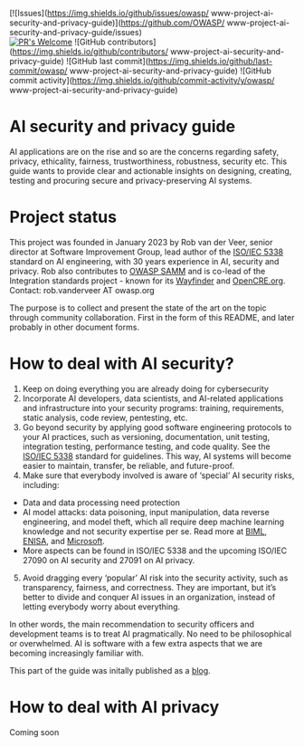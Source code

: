 
[![Issues](https://img.shields.io/github/issues/owasp/ www-project-ai-security-and-privacy-guide)](https://github.com/OWASP/ www-project-ai-security-and-privacy-guide/issues)  
[![PR's Welcome](https://img.shields.io/badge/PRs-welcome-brightgreen.svg?style=flat)](http://makeapullrequest.com)
![GitHub contributors](https://img.shields.io/github/contributors/ www-project-ai-security-and-privacy-guide)
![GitHub last commit](https://img.shields.io/github/last-commit/owasp/ www-project-ai-security-and-privacy-guide)
![GitHub commit activity](https://img.shields.io/github/commit-activity/y/owasp/ www-project-ai-security-and-privacy-guide)

AI security and privacy guide
===============================
AI applications are on the rise and so are the concerns regarding safety, privacy, ethicality, fairness, trustworthiness, robustness, security etc. This guide wants to provide clear and actionable insights on designing, creating, testing and procuring secure and privacy-preserving AI systems. 

Project status
==============
This project was founded in January 2023 by Rob van der Veer, senior director at Software Improvement Group, lead author of the [ISO/IEC 5338](https://www.iso.org/standard/81118.html) standard on AI engineering, with 30 years experience in AI, security and privacy. Rob also contributes to [OWASP SAMM](https://owaspsamm.org/guidance/agile/) and is co-lead of the Integration standards project - known for its [Wayfinder](https://owasp.org/www-project-integration-standards/) and [OpenCRE.org](https://www.opencre.org/). Contact: rob.vanderveer AT owasp.org

The purpose is to collect and present the state of the art on the topic through community collaboration. First in the form of this README, and later probably in other document forms.

How to deal with AI security?
=============================
1. Keep on doing everything you are already doing for cybersecurity
2. Incorporate AI developers, data scientists, and AI-related applications and infrastructure into your security programs: training, requirements, static analysis, code review, pentesting, etc.
3. Go beyond security by applying good software engineering protocols to your AI practices, such as versioning, documentation, unit testing, integration testing, performance testing, and code quality. See the [ISO/IEC 5338](https://www.iso.org/standard/81118.html) standard for guidelines. This way, AI systems will become easier to maintain, transfer, be reliable, and future-proof.
4. Make sure that everybody involved is aware of ‘special’ AI security risks, including:
* Data and data processing need protection
* AI model attacks: data poisoning, input manipulation, data reverse engineering, and model theft, which all require deep machine learning knowledge and not security expertise per se. Read more at [BIML](https://berryvilleiml.com/taxonomy/), [ENISA](https://www.enisa.europa.eu/publications/securing-machine-learning-algorithms), and [Microsoft](https://docs.microsoft.com/en-us/security/failure-modes-in-machine-learning).
* More aspects can be found in ISO/IEC 5338 and the upcoming ISO/IEC 27090 on AI security and 27091 on AI privacy. 

5. Avoid dragging every ‘popular’ AI risk into the security activity, such as transparency, fairness, and correctness. They are important, but it’s better to divide and conquer AI issues in an organization, instead of letting everybody worry about everything.

In other words, the main recommendation to security officers and development teams is to treat AI pragmatically. No need to be philosophical or overwhelmed. AI is software with a few extra aspects that we are becoming increasingly familiar with. 

This part of the guide was initally published as a [blog](https://www.softwareimprovementgroup.com/resources/how-artificial-intelligence-attacked-my-family-and-other-ai-security-lessons/).

How to deal with AI privacy
===========================
Coming soon
